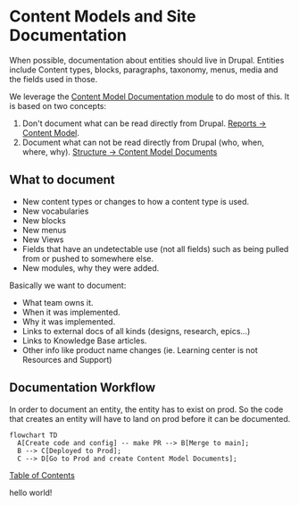 # Content Models and Site Documentation

When possible, documentation about entities should live in Drupal.  Entities
include Content types, blocks, paragraphs, taxonomy, menus, media and the fields
used in those.

We leverage the [Content Model Documentation module](https://www.drupal.org/project/content_model_documentation) to do most of this.  It is based on two concepts:

1. Don't document what can be read directly from Drupal. [Reports -> Content Model](https://prod.cms.va.gov/admin/reports/content-model).
2. Document what can not be read directly from Drupal (who, when, where, why). [Structure -> Content Model Documents](https://prod.cms.va.gov/admin/structure/cm_document)

## What to document

* New content types or changes to how a content type is used.
* New vocabularies
* New blocks
* New menus
* New Views
* Fields that have an undetectable use (not all fields) such as being pulled from
  or pushed to somewhere else.
* New modules, why they were added.

Basically we want to document:
* What team owns it.
* When it was implemented.
* Why it was implemented.
* Links to external docs of all kinds (designs, research, epics...)
* Links to Knowledge Base articles.
* Other info like product name changes (ie. Learning center is not Resources and Support)

## Documentation Workflow
  In order to document an entity, the entity has to exist on prod.  So the code
  that creates an entity will have to land on prod before it can be documented.

```mermaid
flowchart TD
  A[Create code and config] -- make PR --> B[Merge to main];
  B --> C[Deployed to Prod];
  C --> D[Go to Prod and create Content Model Documents];
```

[Table of Contents](../README.md)

hello world!
